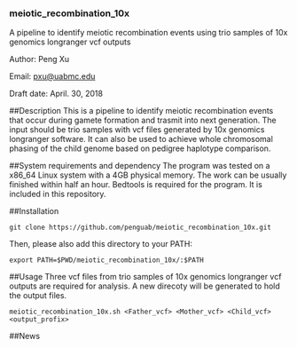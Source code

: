 ### meiotic_recombination_10x
A pipeline to identify meiotic recombination events using trio samples of 10x genomics longranger vcf outputs

Author: Peng Xu

Email: pxu@uabmc.edu

Draft date: April. 30, 2018

##Description
This is a pipeline to identify meiotic recombination events that occur during gamete formation and trasmit into next generation. The input should be trio samples with vcf files generated by 10x genomics longranger software. It can also be used to achieve whole chromosomal phasing of the child genome based on pedigree haplotype comparison.

##System requirements and dependency
The program was tested on a x86_64 Linux system with a 4GB physical memory. The work can be usually finished within half an hour. Bedtools is required for the program. It is included in this repository.

##Installation
```
git clone https://github.com/penguab/meiotic_recombination_10x.git
```
Then, please also add this directory to your PATH:
```
export PATH=$PWD/meiotic_recombination_10x/:$PATH
```

##Usage
Three vcf files from trio samples of 10x genomics longranger vcf outputs are required for analysis. A new direcoty will be generated to hold the output files.
```
meiotic_recombination_10x.sh <Father_vcf> <Mother_vcf> <Child_vcf> <output_profix>
```

##News


